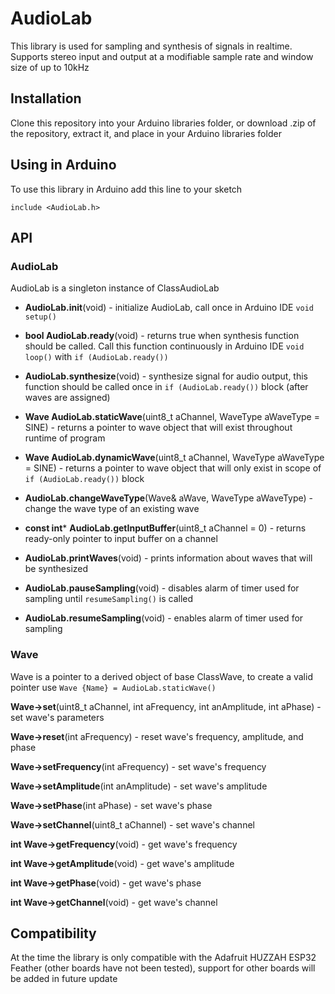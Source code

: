 # AudioLab

This library is used for sampling and synthesis of signals in realtime. Supports stereo input and output at a modifiable sample rate and window size of up to 10kHz

## Installation

Clone this repository into your Arduino libraries folder, or download .zip of the repository, extract it, and place in your Arduino libraries folder

## Using in Arduino

To use this library in Arduino add this line to your sketch 

`include <AudioLab.h>`

## API

### AudioLab

AudioLab is a singleton instance of ClassAudioLab

* **AudioLab.init**(void) - initialize AudioLab, call once in Arduino IDE `void setup()`

* **bool AudioLab.ready**(void) - returns true when synthesis function should be called. Call this function continuously in Arduino IDE `void loop()` with `if (AudioLab.ready())`

* **AudioLab.synthesize**(void) - synthesize signal for audio output, this function should be called once in `if (AudioLab.ready())` block (after waves are assigned)

* **Wave AudioLab.staticWave**(uint8_t aChannel, WaveType aWaveType = SINE) - returns a pointer to wave object that will exist throughout runtime of program

* **Wave AudioLab.dynamicWave**(uint8_t aChannel, WaveType aWaveType = SINE) - returns a pointer to wave object that will only exist in scope of `if (AudioLab.ready())` block

* **AudioLab.changeWaveType**(Wave& aWave, WaveType aWaveType) - change the wave type of an existing wave

* **const int*** **AudioLab.getInputBuffer**(uint8_t aChannel = 0) - returns ready-only pointer to input buffer on a channel

* **AudioLab.printWaves**(void) - prints information about waves that will be synthesized

* **AudioLab.pauseSampling**(void) - disables alarm of timer used for sampling until `resumeSampling()` is called

* **AudioLab.resumeSampling**(void) - enables alarm of timer used for sampling

### Wave

Wave is a pointer to a derived object of base ClassWave, to create a valid pointer use `Wave {Name} = AudioLab.staticWave()`

**Wave->set**(uint8_t aChannel, int aFrequency, int anAmplitude, int aPhase) - set wave's parameters

**Wave->reset**(int aFrequency) - reset wave's frequency, amplitude, and phase

**Wave->setFrequency**(int aFrequency) - set wave's frequency

**Wave->setAmplitude**(int anAmplitude) - set wave's amplitude

**Wave->setPhase**(int aPhase) - set wave's phase

**Wave->setChannel**(uint8_t aChannel) - set wave's channel

**int Wave->getFrequency**(void) - get wave's frequency

**int Wave->getAmplitude**(void) - get wave's amplitude

**int Wave->getPhase**(void) - get wave's phase

**int Wave->getChannel**(void) - get wave's channel

## Compatibility

At the time the library is only compatible with the Adafruit HUZZAH ESP32 Feather (other boards have not been tested), support for other boards will be added in future update